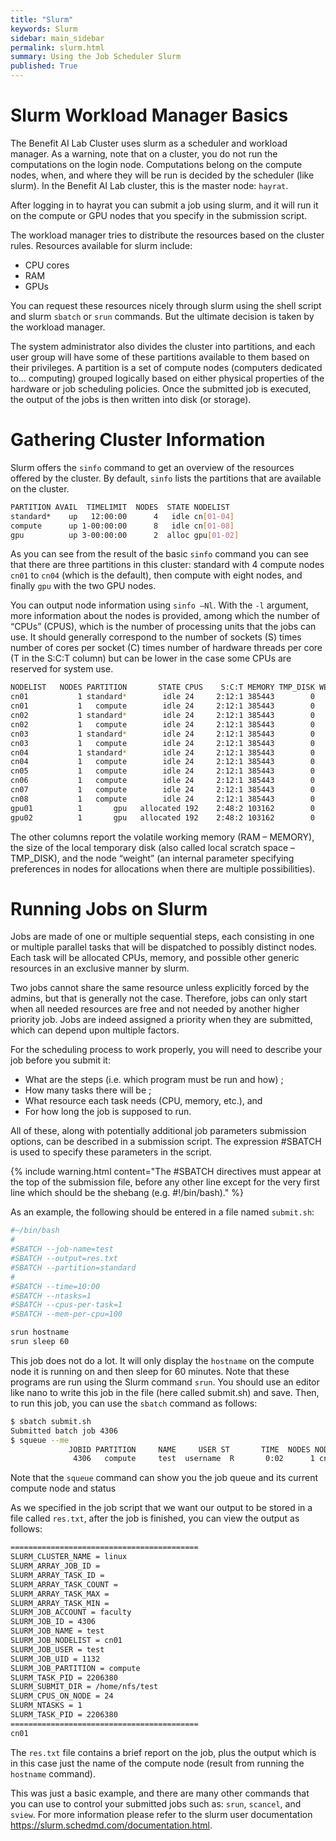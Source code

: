 ```yaml
---
title: "Slurm"
keywords: Slurm
sidebar: main_sidebar
permalink: slurm.html
summary: Using the Job Scheduler Slurm
published: True
---
```


# Slurm Workload Manager Basics

The Benefit AI Lab Cluster uses slurm as a scheduler and workload manager. As a warning, note that on a cluster, you do not run the computations on the login node. Computations belong on
the compute nodes, when, and where they will be run is decided by the scheduler (like slurm). In the Benefit AI Lab cluster, this is the master node: `hayrat`.

After logging in to hayrat you can submit a job using slurm, and it will run it on the compute or GPU nodes that you specify in the submission script.

The workload manager tries to distribute the resources based on the cluster rules. Resources available for slurm include:
- CPU cores
- RAM
- GPUs

You can request these resources nicely through slurm using the shell script and slurm `sbatch` or `srun` commands. But the ultimate decision is taken by the workload manager.

The system administrator also divides the cluster into partitions, and each user group will have some of these partitions available to them based on their privileges. A partition is a set of compute nodes (computers dedicated to... computing) grouped logically based on either physical properties of the hardware or job scheduling policies. Once the submitted job is executed, the output of the jobs is then written into disk (or storage).

# Gathering Cluster Information

Slurm offers the `sinfo` command to get an overview of the resources offered by the cluster. By default, `sinfo` lists the partitions that are available on the cluster.

```bash
PARTITION AVAIL  TIMELIMIT  NODES  STATE NODELIST
standard*    up   12:00:00      4   idle cn[01-04]
compute      up 1-00:00:00      8   idle cn[01-08]
gpu          up 3-00:00:00      2  alloc gpu[01-02]
```

As you can see from the result of the basic `sinfo` command you can see that there are three partitions in this cluster: standard with 4 compute nodes `cn01` to `cn04` (which is the default), then compute with eight nodes, and finally `gpu` with the two GPU nodes.

You can output node information using `sinfo –Nl`. With the `-l` argument, more information about the nodes is provided, among which the number of “CPUs” (CPUS), which is the number of processing units that the jobs can use. It should generally correspond to the number of sockets (S) times number of cores per socket (C) times number of hardware threads per core (T in the S:C:T column) but can be lower in the case some CPUs are reserved for system use.

```bash
NODELIST   NODES PARTITION       STATE CPUS    S:C:T MEMORY TMP_DISK WEIGHT AVAIL_FE REASON              
cn01           1 standard*        idle 24     2:12:1 385443        0      1   (null) none                
cn01           1   compute        idle 24     2:12:1 385443        0      1   (null) none                
cn02           1 standard*        idle 24     2:12:1 385443        0      1   (null) none                
cn02           1   compute        idle 24     2:12:1 385443        0      1   (null) none                
cn03           1 standard*        idle 24     2:12:1 385443        0      1   (null) none                
cn03           1   compute        idle 24     2:12:1 385443        0      1   (null) none                
cn04           1 standard*        idle 24     2:12:1 385443        0      1   (null) none                
cn04           1   compute        idle 24     2:12:1 385443        0      1   (null) none                
cn05           1   compute        idle 24     2:12:1 385443        0      1   (null) none                
cn06           1   compute        idle 24     2:12:1 385443        0      1   (null) none                
cn07           1   compute        idle 24     2:12:1 385443        0      1   (null) none                
cn08           1   compute        idle 24     2:12:1 385443        0      1   (null) none                
gpu01          1       gpu   allocated 192    2:48:2 103162        0      1 gpu,cent none                
gpu02          1       gpu   allocated 192    2:48:2 103162        0      1 gpu,cent none
```

The other columns report the volatile working memory (RAM – MEMORY), the size of the local temporary disk (also called local scratch space – TMP_DISK), and the node “weight” (an internal parameter specifying preferences in nodes for allocations when there are multiple possibilities).

# Running Jobs on Slurm

Jobs are made of one or multiple sequential steps, each consisting in one or multiple parallel tasks that will be dispatched to possibly distinct nodes. Each task will be allocated CPUs, memory, and possible other generic resources in an exclusive manner by slurm.

Two jobs cannot share the same resource unless explicitly forced by the admins, but that is generally not the case. Therefore, jobs can only start when all needed resources are free and not needed by another higher priority job. Jobs are indeed assigned a priority when they are submitted, which can depend upon multiple factors.

For the scheduling process to work properly, you will need to describe your job before you submit
it:

- What are the steps (i.e. which program must be run and how) ;
- How many tasks there will be ;
- What resource each task needs (CPU, memory, etc.), and
- For how long the job is supposed to run.

All of these, along with potentially additional job parameters submission options, can be described in a submission script. The expression #SBATCH is used to specify these parameters in the script.

{% include warning.html content="The #SBATCH directives must appear at the top of the submission file, before any other line except for the very first line which should be the shebang (e.g. #!/bin/bash)." %}


As an example, the following should be entered in a file named `submit.sh`:

```bash
#~/bin/bash
#
#SBATCH --job-name=test
#SBATCH --output=res.txt
#SBATCH --partition=standard
#
#SBATCH --time=10:00
#SBATCH --ntasks=1
#SBATCH --cpus-per-task=1
#SBATCH --mem-per-cpu=100

srun hostname
srun sleep 60
```

This job does not do a lot. It will only display the `hostname` on the compute node it is running on and then sleep for 60 minutes. Note that these programs are run using the Slurm command `srun`.
You should use an editor like nano to write this job in the file (here called submit.sh) and save.
Then, to run this job, you can use the `sbatch` command as follows:

```bash
$ sbatch submit.sh 
Submitted batch job 4306
$ squeue --me
             JOBID PARTITION     NAME     USER ST       TIME  NODES NODELIST(REASON)
              4306   compute     test  username  R       0:02      1 cn01
```

Note that the `squeue` command can show you the job queue and its current compute node and status

As we specified in the job script that we want our output to be stored in a file called `res.txt`, after the job is finished, you can view the output as follows:

```bash
==========================================
SLURM_CLUSTER_NAME = linux
SLURM_ARRAY_JOB_ID = 
SLURM_ARRAY_TASK_ID = 
SLURM_ARRAY_TASK_COUNT = 
SLURM_ARRAY_TASK_MAX = 
SLURM_ARRAY_TASK_MIN = 
SLURM_JOB_ACCOUNT = faculty
SLURM_JOB_ID = 4306
SLURM_JOB_NAME = test
SLURM_JOB_NODELIST = cn01
SLURM_JOB_USER = test
SLURM_JOB_UID = 1132
SLURM_JOB_PARTITION = compute
SLURM_TASK_PID = 2206380
SLURM_SUBMIT_DIR = /home/nfs/test
SLURM_CPUS_ON_NODE = 24
SLURM_NTASKS = 1
SLURM_TASK_PID = 2206380
==========================================
cn01
```

The `res.txt` file contains a brief report on the job, plus the output which is in this case just the name of the compute node (result from running the `hostname` command).

This was just a basic example, and there are many other commands that you can use to control your submitted jobs such as: `srun`, `scancel`, and `sview`. For more information please refer to the slurm user documentation https://slurm.schedmd.com/documentation.html.
